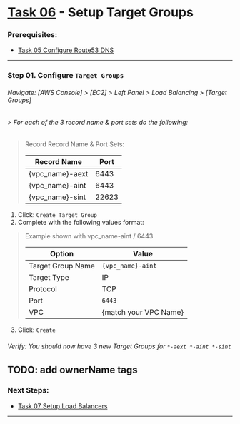 # [Task 06](../tasks/target-groups/) - Setup Target Groups
### Prerequisites:
  + [Task 05 Configure Route53 DNS]
--------------------------------------------------------------------------------
### Step 01\. Configure `Target Groups`
###### Navigate: [AWS Console] > [EC2] > Left Panel > Load Balancing > [Target Groups]
######  > For each of the 3 record name & port sets do the following:
> Record Record Name & Port Sets:
>    
>   | Record Name     | Port  |
>   |-----------------|-------|
>   | {vpc_name}-aext |  6443 |
>   | {vpc_name}-aint |  6443 |
>   | {vpc_name}-sint | 22623 |
>

  1. Click: `Create Target Group`
  2. Complete with the following values format:
> Example shown with vpc_name-aint / 6443
>    
>   | Option            | Value                 |
>   |-------------------|-----------------------|
>   | Target Group Name | `{vpc_name}-aint`     |
>   | Target Type       | IP                    |
>   | Protocol          | TCP                   |
>   | Port              | `6443`                |
>   | VPC               | {match your VPC Name} |
>

  3. Click: `Create`
###### Verify: You should now have 3 new Target Groups for ` *-aext *-aint *-sint `
TODO: add ownerName tags    
---------------------------------------------------------------------------------
### Next Steps:
  + [Task 07 Setup Load Balancers]
--------------------------------------------------------------------------------
[Task 01 Prerequisites]:manual/01_Prerequisites.md
[Task 02 Stage Assets]:manual/02_StageAssets.md
[Task 03 Certificates]:manual/03_Certificates.md
[Task 04 Setup AWS VPC]:manual/04_SetupVPC.md
[Task 05 Configure Route53 DNS]:manual/05_Route53DNS.md
[Task 06 Setup Target Groups]:manual/06_TargetGroups.md
[Task 07 Setup Load Balancers]:manual/07_LoadBalancers.md
[Task 08 Setup Security Groups]:manual/08_SecurityGroups.md
[Task 09 Setup IAM Roles]:manual/09_IAMRoles.md
[Task 10 Image Registry Instance]:manual/10_ImageRegistryInstance.md
[Task 11 Image Registry Mirror & Services]:manual/11_ImageRegistryServices.md
[Task 12 Build Nodes]:manual/12_BuildNodes.md
[Task 13 Deploy]:manual/13_Deploy.md
